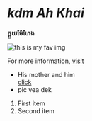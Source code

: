 <!DOCTYPE HTML>
<html lang="km">
<link rel="stylesheet" href="style.css">

<head>
    <title>chun sambath</title>
    <meta charset="UTF-8">
    <meta name="viewport" content="width=device-width, initial-scale=1.0">
</head>

<body>
    <h1><em>kdm Ah Khai</em></h1>
    <p><strong>ក្ដួយម៉ែហែង</strong></p>
    <img src="https://z-p3-scontent.fpnh5-2.fna.fbcdn.net/v/t1.6435-1/57456861_123538108823510_4365444586886135808_n.jpg?stp=c108.0.648.648a_dst-jpg_s200x200_tt6&_nc_cat=109&ccb=1-7&_nc_sid=e99d92&_nc_eui2=AeFnEuZ82yOQP_g59Bm0dMAL6FWrEbs7Wp7oVasRuztankQLQkynmcFAru9KRIz8g1ZMyH6OCrdtAsCSEnJQ13dP&_nc_ohc=PmlfiV4dCwYQ7kNvgHeI-ty&_nc_oc=AdjeAgkcMTXCNf1k48sDKTXZ61VhRnqUpswc9si09T6DoHbQVvRJp9z0hO0Xniir7Ew&_nc_zt=24&_nc_ht=z-p3-scontent.fpnh5-2.fna&_nc_gid=AigAXeFioTLYXaXakomAM3x&oh=00_AYCD3C8j95YBmdpSAvEayp-5G8nCUil40nn0pSo6tQ8LiQ&oe=67DE9CBE"
        alt="this is my fav img">
    <p>For more information, <a href="https://www.codecademy.com/learn">visit</a></p>
</body>

</html>
<ul>
    <li>His mother and him </li><a
        href="https://z-p3-scontent.fpnh5-6.fna.fbcdn.net/v/t1.6435-9/57056250_123540405489947_1057888240717004800_n.jpg?_nc_cat=103&ccb=1-7&_nc_sid=cc71e4&_nc_eui2=AeG5OZ_cjK2jEFeX6LMpqFSuLCF7w0HkRlwsIXvDQeRGXNf-0l0AqG6ruycueg32nfe3wIeoG87UeK3GIhtXE1ov&_nc_ohc=QtT_zVcl4kEQ7kNvgHy9aQI&_nc_oc=Adh7wy0nDn4mbG-usv92t_mdn37otUoJPZJX-LtoTghAFyCO8YaW3cvH48CeQpiVnqw&_nc_zt=23&_nc_ht=z-p3-scontent.fpnh5-6.fna&_nc_gid=AigAXeFioTLYXaXakomAM3x&oh=00_AYAk4eoaV6h2GvoGzbhKLMWtpZMdc1NzYrgAz9YtaaOuXA&oe=67DEB180">click</a>
    <li>pic vea dek</li>
</ul>
<ol>
    <li>First item</li>
    <li>Second item</li>
</ol>
